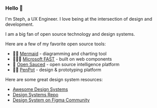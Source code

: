 ### Hello 👋

I'm Steph, a UX Engineer. I love being at the intersection of design and development.

I am a big fan of open source technology and design systems.

Here are a few of my favorite open source tools:

- 🧜‍♀️ [Mermaid](https://mermaid.js.org/) - diagramming and charting tool
- 👩🏻‍💻 [Microsoft FAST](https://www.fast.design/) - built on web components
- 🍕 [Open Sauced](https://opensauced.pizza/) - open source intelligence platform
- 💅🏻 [PenPot](https://penpot.app/) - design & prototyping platform

Here are some great design system resources:

- [Awesome Design Systems](https://github.com/alexpate/awesome-design-systems)
- [Design Systems Repo](https://designsystemsrepo.com/design-systems/)
- [Design System on Figma Community](https://www.designsystems.com/open-design-systems/)

<!--
**huynhicode/huynhicode** is a ✨ _special_ ✨ repository because its `README.md` (this file) appears on your GitHub profile.

Here are some ideas to get you started:

- 🔭 I’m currently working on ...
- 🌱 I’m currently learning ...
- 👯 I’m looking to collaborate on ...
- 🤔 I’m looking for help with ...
- 💬 Ask me about ...
- 📫 How to reach me: ...
- 😄 Pronouns: ...
- ⚡ Fun fact: ...
-->
